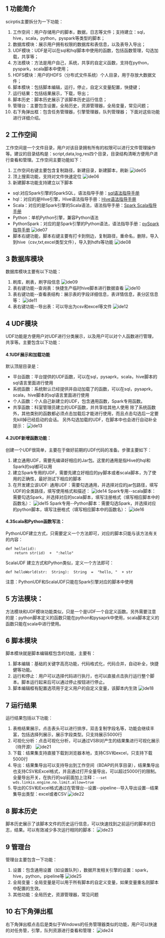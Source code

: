 ## 1 功能简介


scirptis主要拆分为一下功能：
1. 工作空间：用户存储用户的脚本，数据，日志等文件；支持建立：sql，hive，scala，python，pyspark等类型的脚本；
2. 数据库模块：展示用户拥有权限的数据库和表信息，以及表导入导出；
3. UDF模块：UDF是可以在sql和hql脚本中使用的函数，包括函数管理，勾选加载，共享等；
4. 方法模块：方法是用户自己，系统，共享的自定义函数，支持在python，pyspark，scala脚本中使用；
5. HDFS模块：用户的HDFS（分布式文件系统）个人目录，用于存放大数据文件；
6. 脚本模块：包括脚本编辑，运行，停止，自定义变量配置，快捷键；
7. 运行结果：包括结果展示，下载，导出；
8. 脚本历史：脚本历史展示了该脚本历史运行信息；
9. 管理台：主要包含设置，全局历史，资源管理器，全局变量，常见问题；
10. 右下角弹出框：包含任务管理器，引擎管理器，队列管理器；
下面对这些功能进行详细介绍。

## 2 工作空间

工作空间是一个文件目录，用户对该目录拥有所有的权限可以进行文件管理操作等。建议的目录结构是：script,data,log,res四个目录，目录结构清晰方便用户进行查看和管理。工作空间主要功能如下：
1. 工作空间右键主要包含复制路径，新建目录，新建脚本，刷新
![ide05](../images/ch4/ide05.png)
2. 顶上搜索功能，支持对文件快速定位
![ide06](../images/ch4/ide06.png)
3. 新建脚本功能支持建立以下脚本

* sql:对应Spark引擎的SparkSQL，语法指导手册：[sql语法指导手册](https://docs.databricks.com/spark/latest/spark-sql/index.html)
* hql：对应的是Hive引擎，Hive语法指导手册：[Hive语法指导手册](https://cwiki.apache.org/confluence/display/Hive/LanguageManual)
* Scala：对应的是Spark引擎的Scala语法，语法指导手册：[Spark Scala指导手册](https://docs.databricks.com/spark/latest/dataframes-datasets/introduction-to-dataframes-scala.html)
* Python：单机Python引擎，兼容Python语法
* PythonSpark：对应的是Spark引擎的Python语法，语法指导手册：[pySpark指导手册](https://docs.databricks.com/spark/latest/dataframes-datasets/introduction-to-dataframes-python.html)
  ![ide07](../images/ch4/ide07.png)
* 脚本右键功能，脚本右键主要有打卡到侧边，复制路径，重命名，删除，导入到hive（csv,txt,excel类型文件），导入到hdfs等功能
  ![ide08](../images/ch4/ide08.png)

## 3 数据库模块

数据库模块主要有以下功能：
1. 刷库，刷表，刷字段信息
![ide09](../images/ch4/ide09.png)
2. 表右键功能--查询表：快捷生产临时hive脚本进行数据查看
![ide10](../images/ch4/ide10.png)
3. 表右键功能--查看表结构：展示表的字段详细信息，表详情信息，表分区信息等：
![ide11](../images/ch4/ide11.png)
4. 表右键功能--导出表：可以导出为csv和excel等文件
![ide12](../images/ch4/ide12.png)

## 4 UDF模块

UDF功能是方便用户对UDF进行分类展示，以及用户可以对个人函数进行管理，共享等。主要包含以下功能：

#### 4.1UDF展示和加载功能

默认顶层目录是：

* 平台函数：平台提供的UDF函数，可以在sql，pysaprk，scala，hive脚本的sql语言里面进行使用
* 系统函数：系统默认已经提供并自动加载了的函数，可以在sql，pysaprk，scala，hive脚本的sql语言里面进行使用
* 个人函数：个人自己新建立的UDF，包含通用函数，Spark专用函数。
* 共享函数：科室管理员建立的UDF函数，并共享给其他人使用
  除了系统函数外，其他类别的函数都必须点击加载后才能进行使用，而且点击勾选后一定要先kill掉已经启动的会话。
  另外勾选加载的UDF，在脚本中也会进行自动补全提示：
  ![ide13](../images/ch4/ide13.png)

#### 4.2UDF新增函数功能：

创建一个UDF很简单，主要在于做好前期的UDF代码的准备。步骤主要如下：
1. 建立通用UDF，需要先编译好相应的Jar包。这里的通用是指Hive的hql和Spark的sql都可以用
2. 建立Spark专用的UDF，需要先建立好相应的py脚本或者scala脚本，为了使用的正确性，最好测试下相应的脚本
3. 在开发建立该UDF:
通用UDF：需要勾选通用，并选择对应的jar包路径，填写UDF的全类路径，填写使用格式和描述：
![ide14](../images/ch4/ide14.png)
Spark专用--scala脚本：需要勾选Spark，并选择对应的scala脚本，填写注册格式（填写相应脚本中的函数名）：
![ide15](../images/ch4/ide15.png)
Spark专用--Python脚本：需要勾选Spark，并选择对应的python脚本，填写注册格式（填写相应脚本中的函数名）：
![ide16](../images/ch4/ide16.png)

#### 4.3Scala和Python函数写法：

PythonUDF建立方式，只需要定义一个方法即可，对应的脚本只能与该方法有关的内容：

```
def hello(id):
    return str(id)  +  ":hello"
```

ScalaUDF 建立方式和Python类似，定义一个方法即可：

```
def helloWorld(str:  String):  String  =  "hello, "  + str
```

注意：PythonUDF和ScalaUDF只能在Spark引擎对应的脚本中使用

## 5 方法模块：

方法模块和UDF模块功能类似，只是一个是UDF一个自定义函数。另外需要注意的是：python脚本定义的函数只能在python和pysaprk中使用，scala脚本定义的函数只能在scala中进行使用。

## 6 脚本模块

脚本模块就是脚本编辑框包含的功能，主要有：
1. 脚本编辑：基础的关键字高亮功能，代码格式化，代码合并，自动补全，快捷健等功能。
2. 运行和停止：用户可以选择代码进行执行，也可以直接点击执行运行整个脚本。脚本运行起来后可以通过停止按钮进行停止。
3. 脚本编辑框有配置选项用于定义用户的自定义变量，该脚本内生效
![ide18](../images/ch4/ide18.png)

## 7 运行结果

运行结果包括以下功能：
1. 表格结果展示，点击表头可以进行排序，双击复制字段名等，功能会继续丰富，包括选择列展示，展示字段类型。只支持展示5000行
2. 可视化分析：点击可视化分析，可以通过VSBI对产生的结果集进行可视化展示（待开源）
![ide21](../images/ch4/ide21.png)
3. 下载：结果集支持直接下载到浏览器本地，支持CSV和excel，只支持下载5000行
4. 导出：结果集导出可以支持导出到工作空间（BDAP的共享目录），结果集导出也支持CSV和Excel格式，并且通过打开全量导出，可以超过5000行的限制。全量导出开关，在执行的sql前面加上注释：`--set wds.linkis.engine.no.limit.allow=true`
5. 导出的CSV和Excel格式通过在管理台--设置--pipeline--导入导出设置--结果集导出类型：excel或者CSV
![ide22](../images/ch4/ide22.png)

## 8 脚本历史

脚本历史展示了该脚本文件的历史运行信息，可以快速找到之前运行的脚本的日志，结果。可以有效减少多次运行相同的脚本：
![ide23](../images/ch4/ide23.png)

## 9 管理台

管理台主要包含一下功能：
1. 设置：包含通用设置（如设置队列），数据开发相关引擎的设置：spark，hive，python，pipeline等
![ide25](../images/ch4/ide25.png)
2. 全局变量：全局变量是可以用于所有脚本的自定义变量，如果变量重名则脚本中配置的生效。
3. 其他功能：全局历史，资源管理器，常见问题

## 10 右下角弹出框

右下角弹出框点击后是类似于Windows的任务管理器类似的功能，用户可以快速的对任务管，引擎，队列资源进行查看和管理：
![ide24](../images/ch4/ide24.png)

